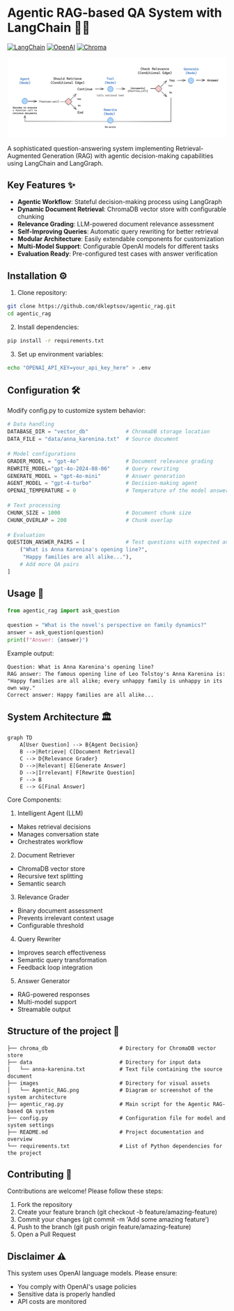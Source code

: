# Agentic RAG-based QA System with LangChain 🦜️🔗

[![LangChain](https://img.shields.io/badge/LangChain-%23FF6A00.svg?style=for-the-badge&logo=langchain&logoColor=white)](https://python.langchain.com)
[![OpenAI](https://img.shields.io/badge/OpenAI-412991.svg?style=for-the-badge&logo=openai&logoColor=white)](https://openai.com/)
[![Chroma](https://img.shields.io/badge/Chroma-32CD32.svg?style=for-the-badge)](https://www.trychroma.com/)

<p align="center">
  <img src="images/Agentic_RAG.png" alt="Agentic RAG schema">
</p>

A sophisticated question-answering system implementing Retrieval-Augmented Generation (RAG) with agentic decision-making capabilities using LangChain and LangGraph.

## Key Features ✨

- **Agentic Workflow**: Stateful decision-making process using LangGraph
- **Dynamic Document Retrieval**: ChromaDB vector store with configurable chunking
- **Relevance Grading**: LLM-powered document relevance assessment
- **Self-Improving Queries**: Automatic query rewriting for better retrieval
- **Modular Architecture**: Easily extendable components for customization
- **Multi-Model Support**: Configurable OpenAI models for different tasks
- **Evaluation Ready**: Pre-configured test cases with answer verification

## Installation ⚙️

1. Clone repository:
```bash
git clone https://github.com/dkleptsov/agentic_rag.git
cd agentic_rag
```

2. Install dependencies:
```bash
pip install -r requirements.txt
```

3. Set up environment variables:
```bash
echo "OPENAI_API_KEY=your_api_key_here" > .env
```

## Configuration 🛠️
Modify config.py to customize system behavior:
```python
# Data handling
DATABASE_DIR = "vector_db"            # ChromaDB storage location
DATA_FILE = "data/anna_karenina.txt"  # Source document

# Model configurations
GRADER_MODEL = "gpt-4o"               # Document relevance grading
REWRITE_MODEL="gpt-4o-2024-08-06"     # Query rewriting
GENERATE_MODEL = "gpt-4o-mini"        # Answer generation
AGENT_MODEL = "gpt-4-turbo"           # Decision-making agent
OPENAI_TEMPERATURE = 0                # Temperature of the model answers

# Text processing
CHUNK_SIZE = 1000                     # Document chunk size
CHUNK_OVERLAP = 200                   # Chunk overlap

# Evaluation
QUESTION_ANSWER_PAIRS = [             # Test questions with expected answers
    ("What is Anna Karenina's opening line?", 
     "Happy families are all alike..."),
    # Add more QA pairs
]
```

## Usage 🚀
```python
from agentic_rag import ask_question

question = "What is the novel's perspective on family dynamics?"
answer = ask_question(question)
print(f"Answer: {answer}")
```
Example output:
```
Question: What is Anna Karenina's opening line?
RAG answer: The famous opening line of Leo Tolstoy's Anna Karenina is:
"Happy families are all alike; every unhappy family is unhappy in its own way."
Correct answer: Happy families are all alike...
```

## System Architecture 🏛️
```mermaid
graph TD
    A[User Question] --> B{Agent Decision}
    B -->|Retrieve| C[Document Retrieval]
    C --> D{Relevance Grader}
    D -->|Relevant| E[Generate Answer]
    D -->|Irrelevant| F[Rewrite Question]
    F --> B
    E --> G[Final Answer]
```

Core Components:
1. Intelligent Agent (LLM)
- Makes retrieval decisions
- Manages conversation state
- Orchestrates workflow
2. Document Retriever
- ChromaDB vector store
- Recursive text splitting
- Semantic search
3. Relevance Grader
- Binary document assessment
- Prevents irrelevant context usage
- Configurable threshold
4. Query Rewriter
- Improves search effectiveness
- Semantic query transformation
- Feedback loop integration
5. Answer Generator
- RAG-powered responses
- Multi-model support
- Streamable output

## Structure of the project 📁
```
├── chroma_db                       # Directory for ChromaDB vector store
├── data                            # Directory for input data
│   └── anna-karenina.txt           # Text file containing the source document
├── images                          # Directory for visual assets
│   └── Agentic_RAG.png             # Diagram or screenshot of the system architecture
├── agentic_rag.py                  # Main script for the Agentic RAG-based QA system
├── config.py                       # Configuration file for model and system settings
├── README.md                       # Project documentation and overview
└── requirements.txt                # List of Python dependencies for the project
```

## Contributing 🤝
Contributions are welcome! Please follow these steps:

1. Fork the repository
2. Create your feature branch (git checkout -b feature/amazing-feature)
3. Commit your changes (git commit -m 'Add some amazing feature')
4. Push to the branch (git push origin feature/amazing-feature)
5. Open a Pull Request

## Disclaimer ⚠️
This system uses OpenAI language models. Please ensure:

- You comply with OpenAI's usage policies
- Sensitive data is properly handled
- API costs are monitored
